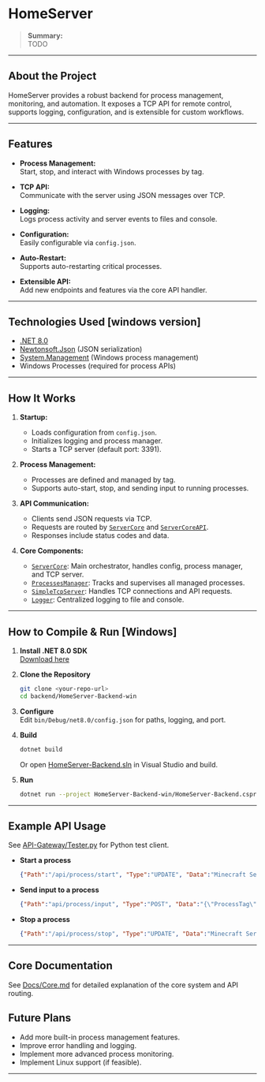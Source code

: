 # HomeServer

> **Summary:**  
> TODO

---

## About the Project

HomeServer provides a robust backend for process management, monitoring, and automation. It exposes a TCP API for remote control, supports logging, configuration, and is extensible for custom workflows.

---

## Features

- **Process Management:**  
  Start, stop, and interact with Windows processes by tag.

- **TCP API:**  
  Communicate with the server using JSON messages over TCP.

- **Logging:**  
  Logs process activity and server events to files and console.

- **Configuration:**  
  Easily configurable via `config.json`.

- **Auto-Restart:**  
  Supports auto-restarting critical processes.

- **Extensible API:**  
  Add new endpoints and features via the core API handler.

---

## Technologies Used [windows version]

- [.NET 8.0](https://dotnet.microsoft.com/)
- [Newtonsoft.Json](https://www.nuget.org/packages/Newtonsoft.Json/) (JSON serialization)
- [System.Management](https://learn.microsoft.com/en-us/dotnet/api/system.management) (Windows process management)
- Windows Processes (required for process APIs)

---

## How It Works

1. **Startup:**  
   - Loads configuration from `config.json`.
   - Initializes logging and process manager.
   - Starts a TCP server (default port: 3391).

2. **Process Management:**  
   - Processes are defined and managed by tag.
   - Supports auto-start, stop, and sending input to running processes.

3. **API Communication:**  
   - Clients send JSON requests via TCP.
   - Requests are routed by [`ServerCore`](Core/ServerCore.cs) and [`ServerCoreAPI`](Core/ServerCoreAPI.cs).
   - Responses include status codes and data.

4. **Core Components:**  
   - [`ServerCore`](Core/ServerCore.cs): Main orchestrator, handles config, process manager, and TCP server.
   - [`ProcessesManager`](ProcessesManager.cs): Tracks and supervises all managed processes.
   - [`SimpleTcpServer`](Communication/SimpleTcpServer.cs): Handles TCP connections and API requests.
   - [`Logger`](Logger.cs): Centralized logging to file and console.

---

## How to Compile & Run [Windows]

1. **Install .NET 8.0 SDK**  
   [Download here](https://dotnet.microsoft.com/download/dotnet/8.0)

2. **Clone the Repository**

   ```sh
   git clone <your-repo-url>
   cd backend/HomeServer-Backend-win
   ```

3. **Configure**  
   Edit `bin/Debug/net8.0/config.json` for paths, logging, and port.

4. **Build**

   ```sh
   dotnet build
   ```

   Or open [HomeServer-Backend.sln](HomeServer-Backend.sln) in Visual Studio and build.

5. **Run**

   ```sh
   dotnet run --project HomeServer-Backend-win/HomeServer-Backend.csproj
   ```

---

## Example API Usage

See [API-Gateway/Tester.py](../API-Gateway/Tester.py) for Python test client.

- **Start a process**
  ```json
  {"Path":"/api/process/start", "Type":"UPDATE", "Data":"Minecraft Server"}
  ```
- **Send input to a process**
  ```json
  {"Path":"api/process/input", "Type":"POST", "Data":"{\"ProcessTag\": \"Minecraft Server\", \"Input\": \"say hello API\"}"}
  ```
- **Stop a process**
  ```json
  {"Path":"/api/process/stop", "Type":"UPDATE", "Data":"Minecraft Server"}
  ```

---

## Core Documentation

See [Docs/Core.md](Docs/Core.md) for detailed explanation of the core system and API routing.

## Future Plans
- Add more built-in process management features.
- Improve error handling and logging.
- Implement more advanced process monitoring.
- Implement Linux support (if feasible).
---



##